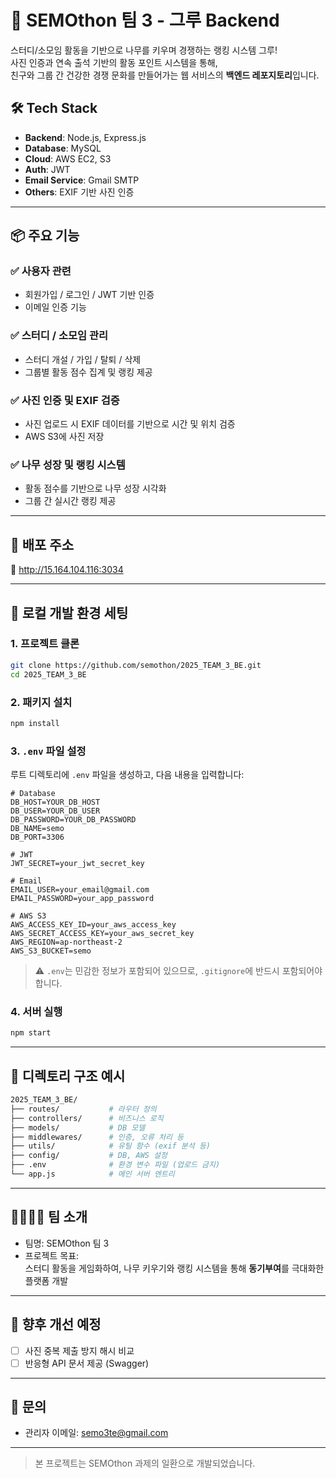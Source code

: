 # 🌱 SEMOthon 팀 3 - 그루 Backend

스터디/소모임 활동을 기반으로 나무를 키우며 경쟁하는 랭킹 시스템 그루!  
사진 인증과 연속 출석 기반의 활동 포인트 시스템을 통해,  
친구와 그룹 간 건강한 경쟁 문화를 만들어가는 웹 서비스의 **백엔드 레포지토리**입니다.

## 🛠️ Tech Stack

- **Backend**: Node.js, Express.js
- **Database**: MySQL
- **Cloud**: AWS EC2, S3
- **Auth**: JWT
- **Email Service**: Gmail SMTP
- **Others**: EXIF 기반 사진 인증

---

## 📦 주요 기능

### ✅ 사용자 관련
- 회원가입 / 로그인 / JWT 기반 인증
- 이메일 인증 기능

### ✅ 스터디 / 소모임 관리
- 스터디 개설 / 가입 / 탈퇴 / 삭제
- 그룹별 활동 점수 집계 및 랭킹 제공

### ✅ 사진 인증 및 EXIF 검증
- 사진 업로드 시 EXIF 데이터를 기반으로 시간 및 위치 검증
- AWS S3에 사진 저장

### ✅ 나무 성장 및 랭킹 시스템
- 활동 점수를 기반으로 나무 성장 시각화
- 그룹 간 실시간 랭킹 제공

---

## 🚀 배포 주소

🔗 http://15.164.104.116:3034

---

## 🧪 로컬 개발 환경 세팅

### 1. 프로젝트 클론
```bash
git clone https://github.com/semothon/2025_TEAM_3_BE.git
cd 2025_TEAM_3_BE
```

### 2. 패키지 설치
```bash
npm install
```

### 3. `.env` 파일 설정  
루트 디렉토리에 `.env` 파일을 생성하고, 다음 내용을 입력합니다:

```env
# Database
DB_HOST=YOUR_DB_HOST
DB_USER=YOUR_DB_USER
DB_PASSWORD=YOUR_DB_PASSWORD
DB_NAME=semo
DB_PORT=3306

# JWT
JWT_SECRET=your_jwt_secret_key

# Email
EMAIL_USER=your_email@gmail.com
EMAIL_PASSWORD=your_app_password

# AWS S3
AWS_ACCESS_KEY_ID=your_aws_access_key
AWS_SECRET_ACCESS_KEY=your_aws_secret_key
AWS_REGION=ap-northeast-2
AWS_S3_BUCKET=semo
```

> ⚠️ `.env`는 민감한 정보가 포함되어 있으므로, `.gitignore`에 반드시 포함되어야 합니다.

### 4. 서버 실행
```bash
npm start
```

---

## 📁 디렉토리 구조 예시

```bash
2025_TEAM_3_BE/
├── routes/           # 라우터 정의
├── controllers/      # 비즈니스 로직
├── models/           # DB 모델
├── middlewares/      # 인증, 오류 처리 등
├── utils/            # 유틸 함수 (exif 분석 등)
├── config/           # DB, AWS 설정
├── .env              # 환경 변수 파일 (업로드 금지)
└── app.js            # 메인 서버 엔트리
```

---

## 👨‍👩‍👧‍👦 팀 소개

- 팀명: SEMOthon 팀 3
- 프로젝트 목표:  
  스터디 활동을 게임화하여, 나무 키우기와 랭킹 시스템을 통해 **동기부여**를 극대화한 플랫폼 개발

---

## 📌 향후 개선 예정

- [ ] 사진 중복 제출 방지 해시 비교
- [ ] 반응형 API 문서 제공 (Swagger)

---

## 📮 문의

- 관리자 이메일: [semo3te@gmail.com](mailto:semo3te@gmail.com)

---

> 본 프로젝트는 SEMOthon 과제의 일환으로 개발되었습니다.
